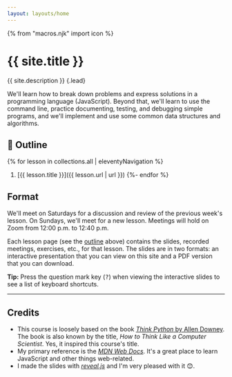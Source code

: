 ```yaml
---
layout: layouts/home
---
```


{% from "macros.njk" import icon %}

# {{ site.title }}

{{ site.description }} {.lead}

We'll learn how to break down problems and express solutions in a programming language (JavaScript). Beyond that, we'll learn to use the command line, practice documenting, testing, and debugging simple programs, and we'll implement and use some common data structures and algorithms.

## 📃 Outline

{% for lesson in collections.all | eleventyNavigation %}
  1. [{{ lesson.title }}]({{ lesson.url | url }})
{%- endfor %}

## Format

We'll meet on Saturdays for a discussion and review of the previous week's lesson. On Sundays, we'll meet for a new lesson. Meetings will hold on Zoom from 12:00 p.m. to 12:40 p.m.

Each lesson page (see the [outline](#outline) above) contains the slides, recorded meetings, exercises, etc., for that lesson. The slides are in two formats: an interactive presentation that you can view on this site and a PDF version that you can download.

<div class="note">

**Tip:** Press the question mark key (<kbd>?</kbd>) when viewing the interactive slides to see a list of keyboard shortcuts.

</div>

---

## Credits

* This course is loosely based on the book [<cite class="quoted">Think Python</cite> by Allen Downey](https://greenteapress.com/wp/think-python-2e/). The book is also known by the title, _How to Think Like a Computer Scientist_. Yes, it inspired this course's title.
* My primary reference is the [<cite>MDN Web Docs</cite>](https://developer.mozilla.org/en-US/docs/Web/JavaScript). It's a great place to learn JavaScript and other things web-related.
* I made the slides with [<cite>reveal.js</cite>](https://revealjs.com/) and I'm very pleased with it 😊.